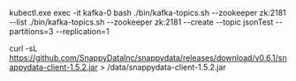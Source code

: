 kubectl.exe exec -it kafka-0 bash
./bin/kafka-topics.sh --zookeeper zk:2181 --list
./bin/kafka-topics.sh --zookeeper zk:2181 --create --topic jsonTest --partitions=3 --replication=1

curl -sL https://github.com/SnappyDataInc/snappydata/releases/download/v0.6.1/snappydata-client-1.5.2.jar > /data/snappydata-client-1.5.2.jar
